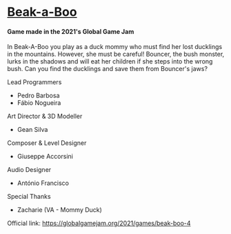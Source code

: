 # [Beak-a-Boo](https://globalgamejam.org/2021/games/beak-boo-4)

#### Game made in the 2021's Global Game Jam


In Beak-A-Boo you play as a duck mommy who must find her lost ducklings in the mountains. However, she must be careful! Bouncer, the bush monster, lurks in the shadows and will eat her children if she steps into the wrong bush. Can you find the ducklings and save them from Bouncer's jaws?

Lead Programmers
- Pedro Barbosa
- Fábio Nogueira

Art Director & 3D Modeller
- Gean Silva

Composer & Level Designer
- Giuseppe Accorsini

Audio Designer
- António Francisco

Special Thanks
- Zacharie (VA - Mommy Duck)

Official link: https://globalgamejam.org/2021/games/beak-boo-4
